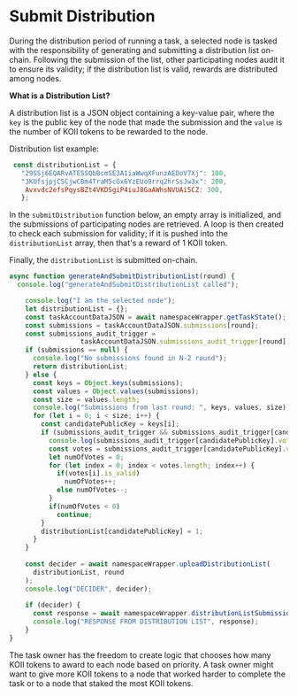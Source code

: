 # Submit Distribution

During the distribution period of running a task, a selected node is tasked with the responsibility of generating and submitting a distribution list on-chain. Following the submission of the list, other participating nodes audit it to ensure its validity; if the distribution list is valid, rewards are distributed among nodes.

**What is a Distribution List?**

A distribution list is a JSON object containing a key-value pair, where the `key` is the public key of the node that made the submission and the `value` is the number of KOII tokens to be rewarded to the node.

Distribution list example:

```javascript
 const distributionList = {
   "29SSj6EQARvATESSQbBcmSE3A1iaWwqXFunzAEDoV7Xj": 100,
   "3KUfsjpjCSCjwCBm4TraM5cGx6YzEUo9rrq2hrSsJw3x": 200,
    Avxvdc2efsPqysBZt4VKDSgiP4iuJ8GaAWhsNVUAi5CZ: 300,
   };
```

In the `submitDistribution` function below, an empty array is initialized, and the submissions of participating nodes are retrieved. A loop is then created to check each submission for validity; if it is pushed into the `distributionList` array, then that's a reward of 1 KOII token.

Finally, the `distributionList` is submitted on-chain.

```javascript
async function generateAndSubmitDistributionList(round) {
  console.log("generateAndSubmitDistributionList called");

    console.log("I am the selected node");
    let distributionList = {};
    const taskAccountDataJSON = await namespaceWrapper.getTaskState();
    const submissions = taskAccountDataJSON.submissions[round];
    const submissions_audit_trigger =
                  taskAccountDataJSON.submissions_audit_trigger[round];
    if (submissions == null) {
      console.log("No submissions found in N-2 round");
      return distributionList;
    } else {
      const keys = Object.keys(submissions);
      const values = Object.values(submissions);
      const size = values.length;
      console.log("Submissions from last round: ", keys, values, size);
      for (let i = 0; i < size; i++) {
        const candidatePublicKey = keys[i];
        if (submissions_audit_trigger && submissions_audit_trigger[candidatePublicKey]) {
          console.log(submissions_audit_trigger[candidatePublicKey].votes, "distributions_audit_trigger votes");
          const votes = submissions_audit_trigger[candidatePublicKey].votes;
          let numOfVotes = 0;
          for (let index = 0; index < votes.length; index++) {
            if(votes[i].is_valid)
              numOfVotes++;
            else numOfVotes--;
          }
          if(numOfVotes < 0)
            continue;
        }
        distributionList[candidatePublicKey] = 1;  
      }
    }
    
    const decider = await namespaceWrapper.uploadDistributionList(
      distributionList, round
    );
    console.log("DECIDER", decider);
  
    if (decider) {
      const response = await namespaceWrapper.distributionListSubmissionOnChain(round);
      console.log("RESPONSE FROM DISTRIBUTION LIST", response);
    }
}
```

The task owner has the freedom to create logic that chooses how many KOII tokens to award to each node based on priority. A task owner might want to give more KOII tokens to a node that worked harder to complete the task or to a node that staked the most KOII tokens.
